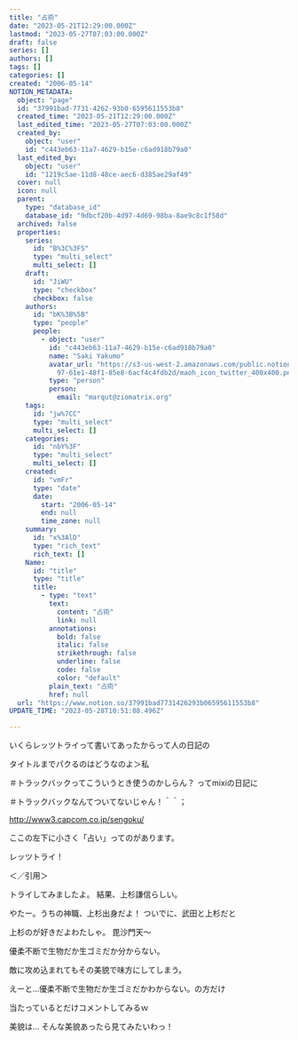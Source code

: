 ```yaml
---
title: "占術"
date: "2023-05-21T12:29:00.000Z"
lastmod: "2023-05-27T07:03:00.000Z"
draft: false
series: []
authors: []
tags: []
categories: []
created: "2006-05-14"
NOTION_METADATA:
  object: "page"
  id: "37991bad-7731-4262-93b0-6595611553b8"
  created_time: "2023-05-21T12:29:00.000Z"
  last_edited_time: "2023-05-27T07:03:00.000Z"
  created_by:
    object: "user"
    id: "c443eb63-11a7-4629-b15e-c6ad918b79a0"
  last_edited_by:
    object: "user"
    id: "1219c5ae-11d8-48ce-aec6-d385ae29af49"
  cover: null
  icon: null
  parent:
    type: "database_id"
    database_id: "9dbcf20b-4d97-4d69-98ba-8ae9c8c1f58d"
  archived: false
  properties:
    series:
      id: "B%3C%3FS"
      type: "multi_select"
      multi_select: []
    draft:
      id: "JiWU"
      type: "checkbox"
      checkbox: false
    authors:
      id: "bK%3B%5B"
      type: "people"
      people:
        - object: "user"
          id: "c443eb63-11a7-4629-b15e-c6ad918b79a0"
          name: "Saki Yakumo"
          avatar_url: "https://s3-us-west-2.amazonaws.com/public.notion-static.com/3ad1c4\
            97-61e1-48f1-85e8-6acf4c4fdb2d/maoh_icon_twitter_400x400.png"
          type: "person"
          person:
            email: "marqut@ziomatrix.org"
    tags:
      id: "jw%7CC"
      type: "multi_select"
      multi_select: []
    categories:
      id: "nbY%3F"
      type: "multi_select"
      multi_select: []
    created:
      id: "vmFr"
      type: "date"
      date:
        start: "2006-05-14"
        end: null
        time_zone: null
    summary:
      id: "x%3AlD"
      type: "rich_text"
      rich_text: []
    Name:
      id: "title"
      type: "title"
      title:
        - type: "text"
          text:
            content: "占術"
            link: null
          annotations:
            bold: false
            italic: false
            strikethrough: false
            underline: false
            code: false
            color: "default"
          plain_text: "占術"
          href: null
  url: "https://www.notion.so/37991bad7731426293b06595611553b8"
UPDATE_TIME: "2023-05-28T10:51:08.496Z"

---
```

<link rel="stylesheet" href="https://cdn.jsdelivr.net/npm/katex@0.16.2/dist/katex.min.css" integrity="sha384-bYdxxUwYipFNohQlHt0bjN/LCpueqWz13HufFEV1SUatKs1cm4L6fFgCi1jT643X" crossorigin="anonymous">


いくらレッツトライって書いてあったからって人の日記の


タイトルまでパクるのはどうなのよ＞私


＃トラックバックってこういうとき使うのかしらん？ ってmixiの日記に


＃トラックバックなんてついてないじゃん！＾＾；


http://www3.capcom.co.jp/sengoku/


ここの左下に小さく「占い」ってのがあります。


レッツトライ！


＜／引用＞


トライしてみましたよ。 結果、上杉謙信らしい。


やたー。うちの神職、上杉出身だよ！ ついでに、武田と上杉だと


上杉のが好きだよわたしゃ。 毘沙門天～


優柔不断で生物だか生ゴミだか分からない。


敵に攻め込まれてもその美貌で味方にしてしまう。


えーと…優柔不断で生物だか生ゴミだかわからない。の方だけ


当たっているとだけコメントしてみるｗ


美貌は… そんな美貌あったら見てみたいわっ！

